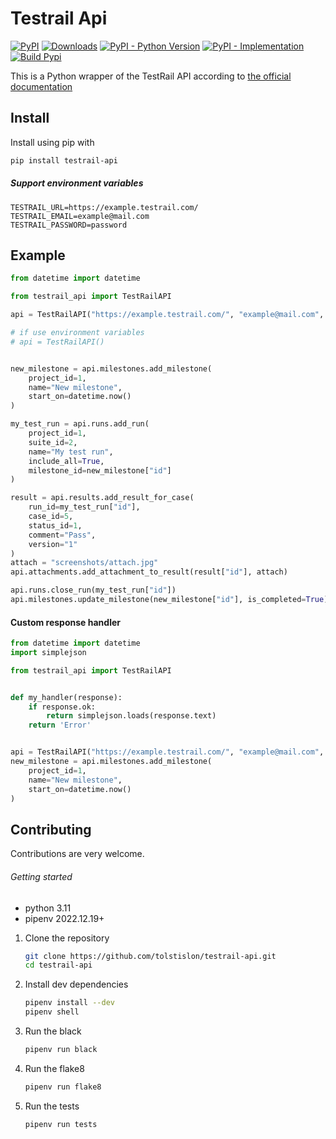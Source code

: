 # Testrail Api

[![PyPI](https://img.shields.io/pypi/v/testrail-api?color=%2301a001&label=pypi&logo=version)](https://pypi.org/project/testrail-api/)
[![Downloads](https://pepy.tech/badge/testrail-api)](https://pepy.tech/project/testrail-api)
[![PyPI - Python Version](https://img.shields.io/pypi/pyversions/testrail-api.svg)](https://pypi.org/project/testrail-api/)
[![PyPI - Implementation](https://img.shields.io/pypi/implementation/testrail-api)](https://pypi.org/project/testrail-api/)
[![Build Pypi](https://github.com/tolstislon/testrail-api/actions/workflows/python-publish.yml/badge.svg)](https://github.com/tolstislon/testrail-api)

This is a Python wrapper of the TestRail API according
to [the official documentation](https://www.gurock.com/testrail/docs/api)


Install
----
Install using pip with

```bash
pip install testrail-api
```

##### Support environment variables

```dotenv
TESTRAIL_URL=https://example.testrail.com/
TESTRAIL_EMAIL=example@mail.com
TESTRAIL_PASSWORD=password
```

Example
----

```python
from datetime import datetime

from testrail_api import TestRailAPI

api = TestRailAPI("https://example.testrail.com/", "example@mail.com", "password")

# if use environment variables
# api = TestRailAPI()


new_milestone = api.milestones.add_milestone(
    project_id=1,
    name="New milestone",
    start_on=datetime.now()
)

my_test_run = api.runs.add_run(
    project_id=1,
    suite_id=2,
    name="My test run",
    include_all=True,
    milestone_id=new_milestone["id"]
)

result = api.results.add_result_for_case(
    run_id=my_test_run["id"],
    case_id=5,
    status_id=1,
    comment="Pass",
    version="1"
)
attach = "screenshots/attach.jpg"
api.attachments.add_attachment_to_result(result["id"], attach)

api.runs.close_run(my_test_run["id"])
api.milestones.update_milestone(new_milestone["id"], is_completed=True)
```

#### Custom response handler

```python
from datetime import datetime
import simplejson

from testrail_api import TestRailAPI


def my_handler(response):
    if response.ok:
        return simplejson.loads(response.text)
    return 'Error'


api = TestRailAPI("https://example.testrail.com/", "example@mail.com", "password", response_handler=my_handler)
new_milestone = api.milestones.add_milestone(
    project_id=1,
    name="New milestone",
    start_on=datetime.now()
)

```

Contributing
----
Contributions are very welcome.

###### Getting started

* python 3.11
* pipenv 2022.12.19+

1. Clone the repository
    ```bash
    git clone https://github.com/tolstislon/testrail-api.git
    cd testrail-api
   ```
2. Install dev dependencies
    ```bash
    pipenv install --dev
    pipenv shell
   ```
3. Run the black
    ```bash
    pipenv run black
   ```
4. Run the flake8
    ```bash
    pipenv run flake8
   ```
5. Run the tests
    ```bash
    pipenv run tests
   ```
